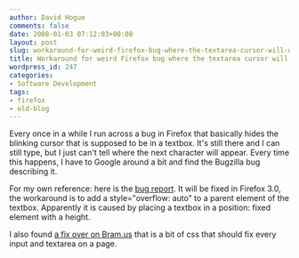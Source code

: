 ```yaml
---
author: David Hogue
comments: false
date: 2008-01-03 07:12:03+00:00
layout: post
slug: workaround-for-weird-firefox-bug-where-the-textarea-cursor-will-dissappear
title: Workaround for weird Firefox bug where the textarea cursor will dissappear
wordpress_id: 247
categories:
- Software Development
tags:
- firefox
- old-blog
---
```


Every once in a while I run across a bug in Firefox that basically hides the blinking cursor that is supposed to be in a textbox.  It's still there and I can still type, but I just can't tell where the next character will appear.  Every time this happens, I have to Google around a bit and find the Bugzilla bug describing it.

For my own reference: here is the [bug report](https://bugzilla.mozilla.org/show_bug.cgi?id=167801).  It will be fixed in Firefox 3.0, the workaround is to add a style="overflow: auto" to a parent element of the textbox.  Apparently it is caused by placing a textbox in a position: fixed element with a height.

I also found [a fix over on Bram.us](http://www.bram.us/2007/05/31/my-note-to-myself-dissapearing-firefox-caret-cursor-css-fix/) that is a bit of css that should fix every input and textarea on a page.
